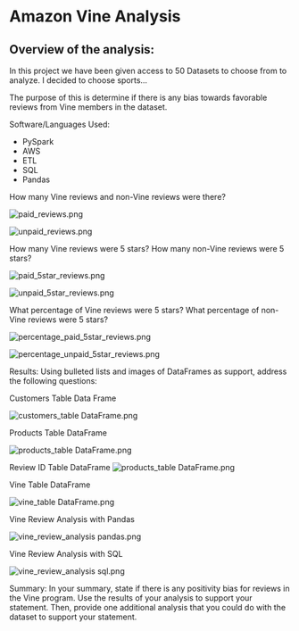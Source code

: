 # Amazon Vine Analysis

## Overview of the analysis: 

In this project we have been given access to 50 Datasets to choose from to analyze. I decided to choose sports...

The purpose of this is determine if there is any bias towards favorable reviews from Vine members in the dataset.

Software/Languages Used: 

* PySpark 
* AWS 
* ETL 
* SQL
* Pandas

How many Vine reviews and non-Vine reviews were there?

![paid_reviews.png](https://github.com/ABorden23/Amazon_Vine_Analysis/blob/main/resources/paid_reviews.png)

![unpaid_reviews.png](https://github.com/ABorden23/Amazon_Vine_Analysis/blob/main/resources/unpaid_reviews.png)

How many Vine reviews were 5 stars? How many non-Vine reviews were 5 stars?

![paid_5star_reviews.png](https://github.com/ABorden23/Amazon_Vine_Analysis/blob/main/resources/paid_5star_reviews.png)

![unpaid_5star_reviews.png](https://github.com/ABorden23/Amazon_Vine_Analysis/blob/main/resources/unpaid_5star_reviews.png)

What percentage of Vine reviews were 5 stars? What percentage of non-Vine reviews were 5 stars?

![percentage_paid_5star_reviews.png](https://github.com/ABorden23/Amazon_Vine_Analysis/blob/main/resources/percentage_paid_5star_reviews.png)

![percentage_unpaid_5star_reviews.png](https://github.com/ABorden23/Amazon_Vine_Analysis/blob/main/resources/percentage_unpaid_5star_reviews.png)

Results: Using bulleted lists and images of DataFrames as support, address the following questions:

Customers Table Data Frame

![customers_table DataFrame.png](https://github.com/ABorden23/Amazon_Vine_Analysis/blob/main/resources/customers_table%20DataFrame.png)

Products Table DataFrame

![products_table DataFrame.png](https://github.com/ABorden23/Amazon_Vine_Analysis/blob/main/resources/products_table%20DataFrame.png)

Review ID Table DataFrame
![products_table DataFrame.png](https://github.com/ABorden23/Amazon_Vine_Analysis/blob/main/resources/review_id_table%20DataFrame.png)

Vine Table DataFrame

![vine_table DataFrame.png](https://github.com/ABorden23/Amazon_Vine_Analysis/blob/main/resources/%20vine_table%20DataFrame.png)

Vine Review Analysis with Pandas

![vine_review_analysis pandas.png](https://github.com/ABorden23/Amazon_Vine_Analysis/blob/main/resources/vine_review_analysis%20pandas.png)

Vine Review Analysis with SQL

![vine_review_analysis sql.png](https://github.com/ABorden23/Amazon_Vine_Analysis/blob/main/resources/vine_review_analysis%20sql.png)

Summary: In your summary, state if there is any positivity bias for reviews in the Vine program. Use the results of your analysis to support your statement. Then, provide one additional analysis that you could do with the dataset to support your statement.
